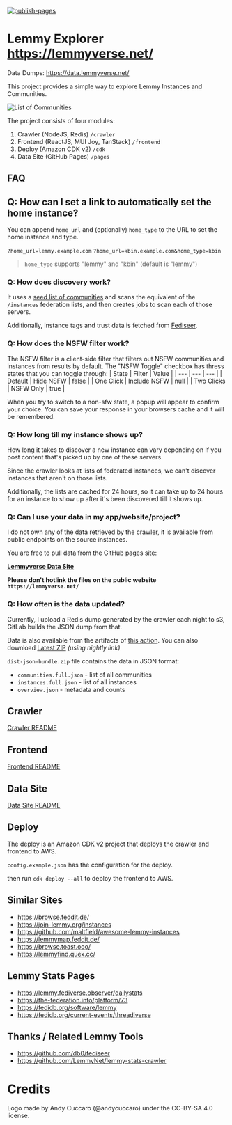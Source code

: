 [![publish-pages](https://github.com/tgxn/lemmy-explorer/actions/workflows/publish-pages.yaml/badge.svg)](https://github.com/tgxn/lemmy-explorer/actions/workflows/publish-pages.yaml)

# Lemmy Explorer https://lemmyverse.net/
Data Dumps: https://data.lemmyverse.net/

This project provides a simple way to explore Lemmy Instances and Communities.

![List of Communities](./docs/images/communities.png)

The project consists of four modules:
1. Crawler (NodeJS, Redis) `/crawler`
2. Frontend (ReactJS, MUI Joy, TanStack) `/frontend`
3. Deploy (Amazon CDK v2) `/cdk`
4. Data Site (GitHub Pages) `/pages`

## FAQ

## Q: How can I set a link to automatically set the home instance?

You can append `home_url` and (optionally) `home_type` to the URL to set the home instance and type.

`?home_url=lemmy.example.com`
`?home_url=kbin.example.com&home_type=kbin`

 > `home_type` supports "lemmy" and "kbin" (default is "lemmy")

### Q: **How does discovery work?**
It uses a [seed list of communities](https://github.com/tgxn/lemmy-explorer/blob/main/crawler/src/lib/const.js#L47) and scans the equivalent of the `/instances` federation lists, and then creates jobs to scan each of those servers.

Additionally, instance tags and trust data is fetched from [Fediseer](https://gui.fediseer.com/).

### Q: **How does the NSFW filter work?**
The NSFW filter is a client-side filter that filters out NSFW communities and instances from results by default.
The "NSFW Toggle" checkbox has thress states that you can toggle through:
| State | Filter | Value |
| --- | --- | --- |
| Default | Hide NSFW | false |
| One Click | Include NSFW | null |
| Two Clicks | NSFW Only | true |

When you try to switch to a non-sfw state, a popup will appear to confirm your choice. You can save your response in your browsers cache and it will be remembered. 


### Q: **How long till my instance shows up?**
How long it takes to discover a new instance can vary depending on if you post content that's picked up by one of these servers.

Since the crawler looks at lists of federated instances, we can't discover instances that aren't on those lists.

Additionally, the lists are cached for 24 hours, so it can take up to 24 hours for an instance to show up after it's been discovered till it shows up.

### Q: **Can I use your data in my app/website/project?**
I do not own any of the data retrieved by the crawler, it is available from public endpoints on the source instances.

You are free to pull data from the GitHub pages site:

[**Lemmyverse Data Site**](https://data.lemmyverse.net/)

**Please don't hotlink the files on the public website `https://lemmyverse.net/`**

### Q: **How often is the data updated?**

Currently, I upload a Redis dump generated by the crawler each night to s3, GitLab builds the JSON dump from that.

Data is also available from the artifacts of [this action](https://github.com/tgxn/lemmy-explorer/actions/workflows/publish-pages.yaml).
You can also download [Latest ZIP](https://nightly.link/tgxn/lemmy-explorer/workflows/publish-pages.yaml/main/dist-json-bundle.zip) _(using nightly.link)_

`dist-json-bundle.zip` file contains the data in JSON format:

 - `communities.full.json` - list of all communities
 - `instances.full.json` - list of all instances
 - `overview.json` - metadata and counts


## Crawler
[Crawler README](./crawler/README.md)

## Frontend
[Frontend README](./frontend/README.md)

## Data Site
[Data Site README](./pages/README.md)



## Deploy

The deploy is an Amazon CDK v2 project that deploys the crawler and frontend to AWS.

`config.example.json` has the configuration for the deploy.

then run `cdk deploy --all` to deploy the frontend to AWS.




## Similar Sites

- https://browse.feddit.de/
- https://join-lemmy.org/instances
- https://github.com/maltfield/awesome-lemmy-instances
- https://lemmymap.feddit.de/
- https://browse.toast.ooo/
- https://lemmyfind.quex.cc/


## Lemmy Stats Pages
- https://lemmy.fediverse.observer/dailystats
- https://the-federation.info/platform/73
- https://fedidb.org/software/lemmy
- https://fedidb.org/current-events/threadiverse

## Thanks / Related Lemmy Tools

- https://github.com/db0/fediseer
- https://github.com/LemmyNet/lemmy-stats-crawler

# Credits

Logo made by Andy Cuccaro (@andycuccaro) under the CC-BY-SA 4.0 license.

